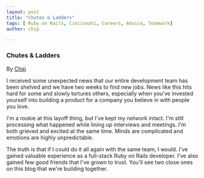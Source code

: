 ```yaml
---
layout: post
title: "Chutes & Ladders"
tags: [ Ruby on Rails, Cincinnati, Careers, Advice, Teamwork]
author: chip

---
```


### Chutes & Ladders

<span class="author">By <a href="https://twitter.com/freqn">Chip</a></span>

I received some unexpected news that our entire development team has been shelved and we have two weeks to find new jobs.  News like this hits hard for some and slowly tortures others, especially when you've invested yourself into building a product for a company you believe in with people you love.

I'm a rookie at this layoff thing, but I've kept my network intact.  I'm still processing what happened while lining up interviews and meetings.  I'm both grieved and excited at the same time. Minds are complicated and emotions are highly unpredictable.

The truth is that if I could do it all again with the same team, I would.  I've gained valuable experience as a full-stack Ruby on Rails developer.  I've also gained few good friends that I've grown to trust.  You'll see two close ones on this blog that we're building together.

<!-- If you're located in the Cincinnati area & seeking a Rails developer, I'd love to talk. Feel free to view [my LinkedIn profile](https://www.linkedin.com/in/chipeyler). If you're looking for an amazing designer who's also good at front-end development, you need to meet [Andrea](https://www.linkedin.com/in/andreabakerweb)  -->

